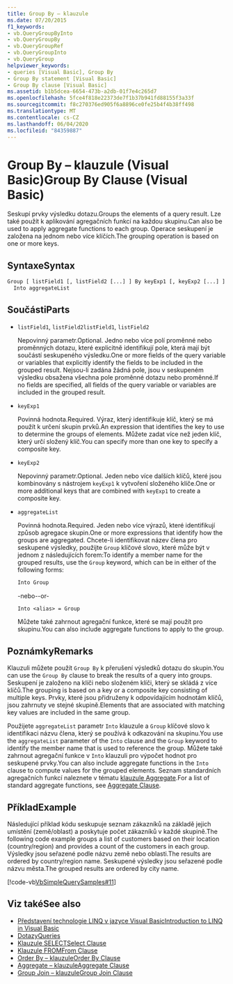 ```yaml
---
title: Group By – klauzule
ms.date: 07/20/2015
f1_keywords:
- vb.QueryGroupByInto
- vb.QueryGroupBy
- vb.QueryGroupRef
- vb.QueryGroupInto
- vb.QueryGroup
helpviewer_keywords:
- queries [Visual Basic], Group By
- Group By statement [Visual Basic]
- Group By clause [Visual Basic]
ms.assetid: b1b5dcea-6654-473b-a2db-01f7e4c265d7
ms.openlocfilehash: 5fce4f818e22373de7f1b37b941fd88155f3a33f
ms.sourcegitcommit: f8c270376ed905f6a8896ce0fe25b4f4b38ff498
ms.translationtype: MT
ms.contentlocale: cs-CZ
ms.lasthandoff: 06/04/2020
ms.locfileid: "84359887"
---
```

# <a name="group-by-clause-visual-basic"></a><span data-ttu-id="6a3d7-102">Group By – klauzule (Visual Basic)</span><span class="sxs-lookup"><span data-stu-id="6a3d7-102">Group By Clause (Visual Basic)</span></span>
<span data-ttu-id="6a3d7-103">Seskupí prvky výsledku dotazu.</span><span class="sxs-lookup"><span data-stu-id="6a3d7-103">Groups the elements of a query result.</span></span> <span data-ttu-id="6a3d7-104">Lze také použít k aplikování agregačních funkcí na každou skupinu.</span><span class="sxs-lookup"><span data-stu-id="6a3d7-104">Can also be used to apply aggregate functions to each group.</span></span> <span data-ttu-id="6a3d7-105">Operace seskupení je založena na jednom nebo více klíčích.</span><span class="sxs-lookup"><span data-stu-id="6a3d7-105">The grouping operation is based on one or more keys.</span></span>  
  
## <a name="syntax"></a><span data-ttu-id="6a3d7-106">Syntaxe</span><span class="sxs-lookup"><span data-stu-id="6a3d7-106">Syntax</span></span>  
  
```vb  
Group [ listField1 [, listField2 [...] ] By keyExp1 [, keyExp2 [...] ]  
  Into aggregateList  
```  
  
## <a name="parts"></a><span data-ttu-id="6a3d7-107">Součásti</span><span class="sxs-lookup"><span data-stu-id="6a3d7-107">Parts</span></span>  
  
- <span data-ttu-id="6a3d7-108">`listField1`, `listField2`</span><span class="sxs-lookup"><span data-stu-id="6a3d7-108">`listField1`, `listField2`</span></span>  
  
     <span data-ttu-id="6a3d7-109">Nepovinný parametr.</span><span class="sxs-lookup"><span data-stu-id="6a3d7-109">Optional.</span></span> <span data-ttu-id="6a3d7-110">Jedno nebo více polí proměnné nebo proměnných dotazu, které explicitně identifikují pole, která mají být součástí seskupeného výsledku.</span><span class="sxs-lookup"><span data-stu-id="6a3d7-110">One or more fields of the query variable or variables that explicitly identify the fields to be included in the grouped result.</span></span> <span data-ttu-id="6a3d7-111">Nejsou-li zadána žádná pole, jsou v seskupeném výsledku obsažena všechna pole proměnné dotazu nebo proměnné.</span><span class="sxs-lookup"><span data-stu-id="6a3d7-111">If no fields are specified, all fields of the query variable or variables are included in the grouped result.</span></span>  
  
- `keyExp1`  
  
     <span data-ttu-id="6a3d7-112">Povinná hodnota.</span><span class="sxs-lookup"><span data-stu-id="6a3d7-112">Required.</span></span> <span data-ttu-id="6a3d7-113">Výraz, který identifikuje klíč, který se má použít k určení skupin prvků.</span><span class="sxs-lookup"><span data-stu-id="6a3d7-113">An expression that identifies the key to use to determine the groups of elements.</span></span> <span data-ttu-id="6a3d7-114">Můžete zadat více než jeden klíč, který určí složený klíč.</span><span class="sxs-lookup"><span data-stu-id="6a3d7-114">You can specify more than one key to specify a composite key.</span></span>  
  
- `keyExp2`  
  
     <span data-ttu-id="6a3d7-115">Nepovinný parametr.</span><span class="sxs-lookup"><span data-stu-id="6a3d7-115">Optional.</span></span> <span data-ttu-id="6a3d7-116">Jeden nebo více dalších klíčů, které jsou kombinovány s nástrojem `keyExp1` k vytvoření složeného klíče.</span><span class="sxs-lookup"><span data-stu-id="6a3d7-116">One or more additional keys that are combined with `keyExp1` to create a composite key.</span></span>  
  
- `aggregateList`  
  
     <span data-ttu-id="6a3d7-117">Povinná hodnota.</span><span class="sxs-lookup"><span data-stu-id="6a3d7-117">Required.</span></span> <span data-ttu-id="6a3d7-118">Jeden nebo více výrazů, které identifikují způsob agregace skupin.</span><span class="sxs-lookup"><span data-stu-id="6a3d7-118">One or more expressions that identify how the groups are aggregated.</span></span> <span data-ttu-id="6a3d7-119">Chcete-li identifikovat název člena pro seskupené výsledky, použijte `Group` klíčové slovo, které může být v jednom z následujících forem:</span><span class="sxs-lookup"><span data-stu-id="6a3d7-119">To identify a member name for the grouped results, use the `Group` keyword, which can be in either of the following forms:</span></span>  
  
    ```vb  
    Into Group  
    ```  
  
     <span data-ttu-id="6a3d7-120">-nebo-</span><span class="sxs-lookup"><span data-stu-id="6a3d7-120">-or-</span></span>  
  
    ```vb  
    Into <alias> = Group  
    ```  
  
     <span data-ttu-id="6a3d7-121">Můžete také zahrnout agregační funkce, které se mají použít pro skupinu.</span><span class="sxs-lookup"><span data-stu-id="6a3d7-121">You can also include aggregate functions to apply to the group.</span></span>  
  
## <a name="remarks"></a><span data-ttu-id="6a3d7-122">Poznámky</span><span class="sxs-lookup"><span data-stu-id="6a3d7-122">Remarks</span></span>  
 <span data-ttu-id="6a3d7-123">Klauzuli můžete použít `Group By` k přerušení výsledků dotazu do skupin.</span><span class="sxs-lookup"><span data-stu-id="6a3d7-123">You can use the `Group By` clause to break the results of a query into groups.</span></span> <span data-ttu-id="6a3d7-124">Seskupení je založeno na klíči nebo složeném klíči, který se skládá z více klíčů.</span><span class="sxs-lookup"><span data-stu-id="6a3d7-124">The grouping is based on a key or a composite key consisting of multiple keys.</span></span> <span data-ttu-id="6a3d7-125">Prvky, které jsou přidruženy k odpovídajícím hodnotám klíčů, jsou zahrnuty ve stejné skupině.</span><span class="sxs-lookup"><span data-stu-id="6a3d7-125">Elements that are associated with matching key values are included in the same group.</span></span>  
  
 <span data-ttu-id="6a3d7-126">Použijete `aggregateList` parametr `Into` klauzule a `Group` klíčové slovo k identifikaci názvu člena, který se používá k odkazování na skupinu.</span><span class="sxs-lookup"><span data-stu-id="6a3d7-126">You use the `aggregateList` parameter of the `Into` clause and the `Group` keyword to identify the member name that is used to reference the group.</span></span> <span data-ttu-id="6a3d7-127">Můžete také zahrnout agregační funkce v `Into` klauzuli pro výpočet hodnot pro seskupené prvky.</span><span class="sxs-lookup"><span data-stu-id="6a3d7-127">You can also include aggregate functions in the `Into` clause to compute values for the grouped elements.</span></span> <span data-ttu-id="6a3d7-128">Seznam standardních agregačních funkcí naleznete v tématu [klauzule Aggregate](aggregate-clause.md).</span><span class="sxs-lookup"><span data-stu-id="6a3d7-128">For a list of standard aggregate functions, see [Aggregate Clause](aggregate-clause.md).</span></span>  
  
## <a name="example"></a><span data-ttu-id="6a3d7-129">Příklad</span><span class="sxs-lookup"><span data-stu-id="6a3d7-129">Example</span></span>  
 <span data-ttu-id="6a3d7-130">Následující příklad kódu seskupuje seznam zákazníků na základě jejich umístění (země/oblast) a poskytuje počet zákazníků v každé skupině.</span><span class="sxs-lookup"><span data-stu-id="6a3d7-130">The following code example groups a list of customers based on their location (country/region) and provides a count of the customers in each group.</span></span> <span data-ttu-id="6a3d7-131">Výsledky jsou seřazené podle názvu země nebo oblasti.</span><span class="sxs-lookup"><span data-stu-id="6a3d7-131">The results are ordered by country/region name.</span></span> <span data-ttu-id="6a3d7-132">Seskupené výsledky jsou seřazené podle názvu města.</span><span class="sxs-lookup"><span data-stu-id="6a3d7-132">The grouped results are ordered by city name.</span></span>  
  
 [!code-vb[VbSimpleQuerySamples#11](~/samples/snippets/visualbasic/VS_Snippets_VBCSharp/VbSimpleQuerySamples/VB/QuerySamples1.vb#11)]  
  
## <a name="see-also"></a><span data-ttu-id="6a3d7-133">Viz také</span><span class="sxs-lookup"><span data-stu-id="6a3d7-133">See also</span></span>

- [<span data-ttu-id="6a3d7-134">Představení technologie LINQ v jazyce Visual Basic</span><span class="sxs-lookup"><span data-stu-id="6a3d7-134">Introduction to LINQ in Visual Basic</span></span>](../../programming-guide/language-features/linq/introduction-to-linq.md)
- [<span data-ttu-id="6a3d7-135">Dotazy</span><span class="sxs-lookup"><span data-stu-id="6a3d7-135">Queries</span></span>](index.md)
- [<span data-ttu-id="6a3d7-136">Klauzule SELECT</span><span class="sxs-lookup"><span data-stu-id="6a3d7-136">Select Clause</span></span>](select-clause.md)
- [<span data-ttu-id="6a3d7-137">Klauzule FROM</span><span class="sxs-lookup"><span data-stu-id="6a3d7-137">From Clause</span></span>](from-clause.md)
- [<span data-ttu-id="6a3d7-138">Order By – klauzule</span><span class="sxs-lookup"><span data-stu-id="6a3d7-138">Order By Clause</span></span>](order-by-clause.md)
- [<span data-ttu-id="6a3d7-139">Aggregate – klauzule</span><span class="sxs-lookup"><span data-stu-id="6a3d7-139">Aggregate Clause</span></span>](aggregate-clause.md)
- [<span data-ttu-id="6a3d7-140">Group Join – klauzule</span><span class="sxs-lookup"><span data-stu-id="6a3d7-140">Group Join Clause</span></span>](group-join-clause.md)

